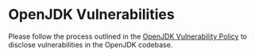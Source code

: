 # OpenJDK Vulnerabilities

Please follow the process outlined in the [OpenJDK Vulnerability Policy](https://openjdk.org/groups/vulnerability/report) to disclose vulnerabilities in the OpenJDK codebase.
